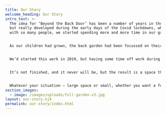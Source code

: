 ```yaml
---
title: Our Story
welcome_heading: Our Story
intro_text: >-
  The idea for ‘Beyond the Back Door’ has been a number of years in the making,
  but really developed during the early days of the Covid lockdowns, when, along
  with so many people, we started spending more and more time in our garden.


  As our children had grown, the back garden had been focussed on their entertainment – for wendy houses, swings, trampolines, football, birthday parties etc etc, but by the late 2010s, as our children started to disappear off to university, we were able to start planning a more grown-up use of the space.


  We’d started this work in 2019, but having some time off work during lockdown allowed us to spend more time in the garden and really make it what we wanted it to be.


  It’s not finished, and it never will be, but the result is a space that we love to spend time in. and we’d love to help you make the best use of your outside space too.


  Whatever your situation – large space or small, whether you want a full scale revamp, or just some minor enhancements, whether you spend a lot of time in the garden, or just like to admire it from the kitchen window, give us a call, and we’ll work with you to develop some ideas. If you really like what we come up with, we’ll work with you to help you bring them to life.
section_images:
  - image: /images/uploads/full-garden-v3.jpg
layout: our-story.njk
permalink: our-story/index.html
---
```

